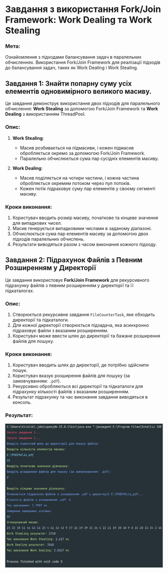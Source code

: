 # Завдання з використання Fork/Join Framework: Work Dealing та Work Stealing
### Мета:

Ознайомлення з підходами балансування задач в паралельних обчисленнях. Використання Fork/Join Framework для реалізації підходів до балансування задач, таких як Work Dealing і Work Stealing.

## Завдання 1: Знайти попарну суму усіх елементів одновимірного великого масиву.

Це завдання демонструє використання двох підходів для паралельного обчислення: **Work Stealing** за допомогою Fork/Join Framework та **Work Dealing** з використанням ThreadPool.

### Опис:

1. **Work Stealing**:
   - Масив розбивається на підмасиви, і кожен підмасив обробляється окремо за допомогою Fork/Join Framework.
   - Паралельно обчислюється сума пар сусідніх елементів масиву.

2. **Work Dealing**:
   - Масив поділяється на чотири частини, і кожна частина обробляється окремим потоком через пул потоків.
   - Кожен потік підраховує суму пар елементів у своєму сегменті масиву.

### Кроки виконання:

1. Користувач вводить розмір масиву, початкове та кінцеве значення для випадкових чисел.
2. Масив генерується випадковими числами в заданому діапазоні.
3. Обчислюється сума пар елементів масиву за допомогою двох підходів паралельних обчислень.
4. Результати виводяться разом з часом виконання кожного підходу.

## Завдання 2: Підрахунок Файлів з Певним Розширенням у Директорії

Це завдання використовує **Fork/Join Framework** для рекурсивного підрахунку файлів з певним розширенням у директорії та її підкаталогах.

### Опис:

1. Створюється рекурсивне завдання `FileCounterTask`, яке обходить директорії та підкаталоги.
2. Для кожної директорії створюється підзадача, яка асинхронно підраховує файли з вказаним розширенням.
3. Користувач може ввести шлях до директорії та бажане розширення файлів для пошуку.

### Кроки виконання:

1. Користувач вводить шлях до директорії, де потрібно здійснити пошук.
2. Користувач вказує розширення файлів для пошуку (за замовчуванням: `.pdf`).
3. Рекурсивно обробляються всі директорії та підкаталоги для підрахунку кількості файлів з вказаним розширенням.
4. Результат підрахунку та час виконання завдання виводяться в консоль.

### Результат:
![image](https://github.com/vitaliks01/-3-/blob/main/Screenshot_1.png)

